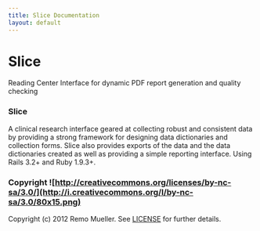 ```yaml
---
title: Slice Documentation
layout: default
---
```


# Slice

Reading Center Interface for dynamic PDF report generation and quality checking

### Slice

A clinical research interface geared at collecting robust and consistent data by providing a strong framework for designing data dictionaries and collection forms. Slice also provides exports of the data and the data dictionaries created as well as providing a simple reporting interface. Using Rails 3.2+ and Ruby 1.9.3+.

### Copyright ![http://creativecommons.org/licenses/by-nc-sa/3.0/](http://i.creativecommons.org/l/by-nc-sa/3.0/80x15.png)

Copyright (c) 2012 Remo Mueller. See [LICENSE](https://github.com/remomueller/slice/blob/master/LICENSE) for further details.

